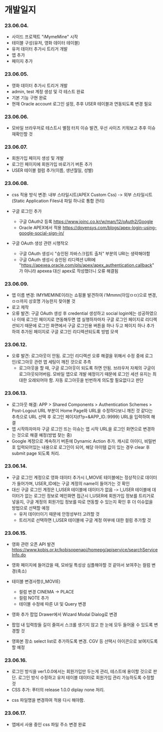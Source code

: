 <h1>개발일지</h1>

<h3>23.06.04.</h3>

- 사이드 프로젝트 "iMymeMine" 시작
- 테이블 구성(유저, 영화 데이터 테이블)
- 유저 데이터 추가시 트리거 개발
- 앱 추가
- 페이지 추가

<h3>23.06.05.</h3>

- 영화 데이터 추가시 트리거 개발
- admin, test 계정 생성 및 각 테스트 완료
- 기본 기능 구현 완료
- 현재 Oracle account 로그인 설정, 추후 USER 테이블과 연동되도록 변경 필요

<h3>23.06.06.</h3>

- 모바일 브라우저로 테스트시 별점 터치 이슈 발견, 우선 사이즈 키워보고 추후 이슈 재확인할 것

<h3>23.06.07.</h3>

- 회원가입 페이지 생성 및 개발
- 로그인 페이지에 회원가입 바로가기 버튼 추가
- USER 테이블 컬럼 추가(이름, 생년월일, 성별)

<h3>23.06.08.</h3>

- css 적용 방식 변경: 내부 스타일시트(APEX Custom Css) -> 외부 스타일시트(Static Application Files내 파일 하나로 통합 관리)
- 구글 로그인 추가
  * 구글 OAuth2 등록 https://www.joinc.co.kr/w/man/12/oAuth2/Google
  * Oracle APEX에서 적용 https://doyensys.com/blogs/apex-login-using-google-social-sign-in/

- 구글 OAuth 생성 관련 시행착오
  * 구글 OAuth 생성시 "승인된 자바스크립트 출처" 부분의 URI는 생략해야함
  * 구글 OAuth 생성시 승인된 리디렉션 URI에 "https://apexea.oracle.com/pls/apex/apex_authentication.callback" 가 아니라 apexea 대신 apex로 작성했더니 오류 해결됨

<h3>23.06.09.</h3>

- 앱 이름 변경: IMYMEMINE이라는 쇼핑몰 발견하여 i'Mmmn(아임ㅁㅁ)으로 변경, ㅁㅁ까지 상호명 가능한지 찾아볼 것
- 로고 제작
- 오류 발견: 구글 OAuth 생성 후 credential 생성하고 social login에는 성공하였으나 이때 로그인 페이지로 연동해두면 앱 실행하자마자 구글 로그인 페이지로 리디렉션되기 때문에 로그인 화면에서 구글 로그인용 버튼을 하나 두고 페이지 하나 추가하여 추가된 페이지로 구글 로그인 리디렉션되도록 방법 모색

<h3>23.06.12.</h3>

- 오류 발견: 로그아웃이 안됨. 로그인 리디렉션 오류 해결을 위해서 수정 중에 로그인/로그아웃 관련 앱 세팅이 깨진 것으로 추측 
  * 로그아웃을 할 때, 구글 로그아웃이 되도록 하면 안됨. 브라우저 자체의 구글이 로그아웃되어버림. 모바일 앱으로 개발 예정이기 때문에 로그인 세션 유지는 최대한 오래되어야 함. 자동 로그아웃을 빈번하게 의도할 필요없다고 판단


<h3>23.06.13.</h3>

- 로그아웃 해결: APP > Shared Components > Authentication Schemes > Post-Logout URL 부분이 Home Page와 URL을 수정하다보니 깨진 것 같다는 추측으로 URL 선택 후 로그인 페이지(f?p=&APP_ID.:9999) URL을 입력하여 해결
- 앱 시작하자마자 구글 로그인 뜨는 이슈는 앱 시작 URL을 로그인 화면으로 변경하는 것으로 해결 예정(방법 찾는 중)
- Google 계정으로 계속하기 버튼에 Dynamic Action 추가. 캐시로 아이디, 비밀번호 입력되어있는 내용으로 로그인이 되어, 해당 아이템 값이 있는 경우 clear 후 submit page 되도록 처리.

<h3>23.06.14.</h3>

- 구글 로그인 계정으로 영화 데이터 추가시 I_MOVIE 테이블에는 정상적으로 데이터가 들어가며, USER_ID에는 구글 계정의 name이 들어가는 것 확인
- 대신 구글 로그인 계정은 I_USER 테이블에 데이터가 없음 -> I_USER 테이블에 데이터가 없는 로그인 정보로 메인화면 접근시 I_USER에 회원가입 정보를 트리거로 넣을지, 구글 계정의 회원가입 정보를 따로 연동할 수 있는지 확인 후 더 이슈없을 방법으로 선택할 예정
  * 유저 데이터이기 때문에 안정성부터 고려할 것
  * 트리거로 선택하면 I_USER 테이블에 구글 계정 여부에 대한 컬럼 추가할 것

<h3>23.06.15.</h3>

- 영화 관련 오픈 API 발견 https://www.kobis.or.kr/kobisopenapi/homepg/apiservice/searchServiceInfo.do
- 영화 페이지에 들어갔을 때, 모바일 특성상 심플해야할 것 같아서 보여주는 컬럼 변경(축소)
- 테이블 변경사항(I_MOVIE)
  * 컬럼 변경 CINEMA -> PLACE
  * 컬럼 NOTE 추가
  * 테이블 수정에 따른 UI 및 Query 변경

- 영화 추가 팝업 Drawer에서 Wizard Modal Dialog로 변경
- 팝업 내 입력창들 길이 줄여서 스크롤 생기지 않고 한 눈에 모두 들어올 수 있도록 변경할 것
- 영화본 장소 select list로 추가하도록 변경. CGV 등 선택시 아이콘으로 보여지도록 할 예정

<h3>23.06.16.</h3>

- 로그인 방식을 ver1.0.0에서는 회원가입만 두는게 관리, 테스트에 용이할 것으로 판단. 로그인 방식 수정하고 유저 테이블 데이터로 회원가입 관리 가능하도록 수정할 것
- CSS 추가: 푸터의 release 1.0.0 diplay none 처리.
 * css 파일명을 변경하여 적용 다시 해야함.

<h3>23.06.17.</h3>

- 앱에서 사용 중인 css 파일 주소 변경 완료
